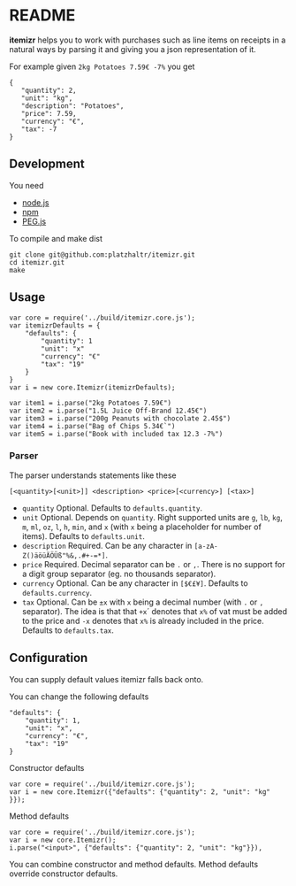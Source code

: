 # README #

**itemizr** helps you to work with purchases such as line items on receipts in a natural ways by parsing it and giving you a json representation of it.

For example given `2kg Potatoes 7.59€ -7%` you get

	{
	   "quantity": 2,
	   "unit": "kg",
	   "description": "Potatoes",
	   "price": 7.59,
       "currency": "€",
	   "tax": -7
	}

## Development ##

You need

- [node.js](http://nodejs.org/)
- [npm](npmjs.org)
- [PEG.js](http://pegjs.majda.cz/)

To compile and make dist

	git clone git@github.com:platzhaltr/itemizr.git
	cd itemizr.git
	make

## Usage ##

	var core = require('../build/itemizr.core.js');
	var itemizrDefaults = {
		"defaults": {
			"quantity": 1
			"unit": "x"
			"currency": "€"
			"tax": "19"
		}
	}
	var i = new core.Itemizr(itemizrDefaults);

 	var item1 = i.parse("2kg Potatoes 7.59€")
 	var item2 = i.parse("1.5L Juice Off-Brand 12.45€")
 	var item3 = i.parse("200g Peanuts with chocolate 2.45$")
 	var item4 = i.parse("Bag of Chips 5.34€`")
 	var item5 = i.parse("Book with included tax 12.3 -7%")

### Parser ###

The parser understands statements like these

	[<quantity>[<unit>]] <description> <price>[<currency>] [<tax>]

- `quantity` Optional. Defaults to `defaults.quantity`.
- `unit` Optional. Depends on `quantity`. Right supported units are `g`, `lb`, `kg`, `m`, `ml`, `oz`, `l`, `h`, `min`, and `x`  (with `x` being a placeholder for number of items). Defaults to `defaults.unit`.
- `description` Required. Can be any character in `[a-zA-Z()äöüÄÖÜß"%&,.#+-=*]`.
- `price` Required. Decimal separator can be `.` or `,`. There is no support for a digit group separator (eg. no thousands separator).
- `currency` Optional. Can be any character in `[$€£¥]`. Defaults to `defaults.currency`.
- `tax` Optional. Can be `±x` with `x` being a decimal number (with  `.` or `,` separator). The idea is that that `+x`´ denotes that `x%` of vat must be added to the price and `-x` denotes that `x%` is already included in the price. Defaults to `defaults.tax`.

## Configuration ##

You can supply default values itemizr falls back onto.

You can change the following defaults

	"defaults": {
		"quantity": 1,
		"unit": "x",
		"currency": "€",
		"tax": "19"
	}

Constructor defaults

	var core = require('../build/itemizr.core.js');
	var i = new core.Itemizr({"defaults": {"quantity": 2, "unit": "kg" }});

Method defaults

	var core = require('../build/itemizr.core.js');
	var i = new core.Itemizr();
	i.parse("<input>", {"defaults": {"quantity": 2, "unit": "kg"}}),

You can combine constructor and method defaults. Method defaults override constructor defaults.
